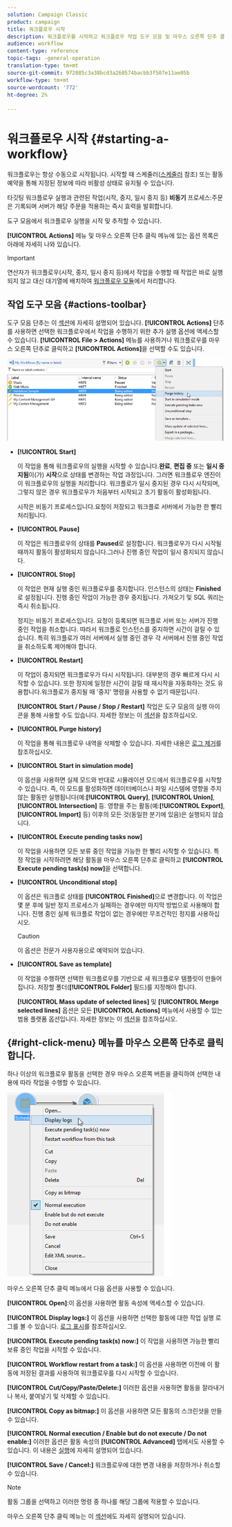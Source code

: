 ```yaml
---
solution: Campaign Classic
product: campaign
title: 워크플로우 시작
description: 워크플로우를 시작하고 워크플로우 작업 도구 모음 및 마우스 오른쪽 단추 클릭 메뉴를 검색하는 방법을 알아봅니다.
audience: workflow
content-type: reference
topic-tags: -general-operation
translation-type: tm+mt
source-git-commit: 972885c3a38bcd3a260574bacbb3f507e11ae05b
workflow-type: tm+mt
source-wordcount: '772'
ht-degree: 2%

---
```



# 워크플로우 시작 {#starting-a-workflow}

워크플로우는 항상 수동으로 시작됩니다. 시작할 때 스케줄러([스케줄러](../../workflow/using/scheduler.md) 참조) 또는 활동 예약을 통해 지정된 정보에 따라 비활성 상태로 유지될 수 있습니다.

타깃팅 워크플로우 실행과 관련된 작업(시작, 중지, 일시 중지 등) **비동기** 프로세스:주문은 기록되며 서버가 해당 주문을 적용하는 즉시 효력을 발휘합니다.

도구 모음에서 워크플로우 실행을 시작 및 추적할 수 있습니다.

**[!UICONTROL Actions]** 메뉴 및 마우스 오른쪽 단추 클릭 메뉴에 있는 옵션 목록은 아래에 자세히 나와 있습니다.

>[!IMPORTANT]
>
>연산자가 워크플로우(시작, 중지, 일시 중지 등)에서 작업을 수행할 때 작업은 바로 실행되지 않고 대신 대기열에 배치하여 [워크플로우 모듈](../../workflow/using/architecture.md)에서 처리합니다.

## 작업 도구 모음 {#actions-toolbar}

도구 모음 단추는 이 [섹션](../../campaign/using/marketing-campaign-deliveries.md#building-the-main-target-in-a-workflow)에 자세히 설명되어 있습니다. **[!UICONTROL Actions]** 단추를 사용하면 선택한 워크플로우에서 작업을 수행하기 위한 추가 실행 옵션에 액세스할 수 있습니다. **[!UICONTROL File > Actions]** 메뉴를 사용하거나 워크플로우를 마우스 오른쪽 단추로 클릭하고 **[!UICONTROL Actions]**&#x200B;을 선택할 수도 있습니다.

![](assets/purge_historique.png)

* **[!UICONTROL Start]**

   이 작업을 통해 워크플로우의 실행을 시작할 수 있습니다.**완료**, **편집 중** 또는 **일시 중지됨**&#x200B;이(가) **시작**&#x200B;으로 상태를 변경하는 작업 과정입니다. 그러면 워크플로우 엔진이 이 워크플로우의 실행을 처리합니다. 워크플로가 일시 중지된 경우 다시 시작되며, 그렇지 않은 경우 워크플로우가 처음부터 시작되고 초기 활동이 활성화됩니다.

   시작은 비동기 프로세스입니다.요청이 저장되고 워크플로 서버에서 가능한 한 빨리 처리됩니다.

* **[!UICONTROL Pause]**

   이 작업은 워크플로우의 상태를 **Paused**&#x200B;로 설정합니다. 워크플로우가 다시 시작될 때까지 활동이 활성화되지 않습니다.그러나 진행 중인 작업이 일시 중지되지 않습니다.

* **[!UICONTROL Stop]**

   이 작업은 현재 실행 중인 워크플로우를 중지합니다. 인스턴스의 상태는 **Finished**&#x200B;로 설정됩니다. 진행 중인 작업이 가능한 경우 중지됩니다. 가져오기 및 SQL 쿼리는 즉시 취소됩니다.

   정지는 비동기 프로세스입니다. 요청이 등록되면 워크플로 서버 또는 서버가 진행 중인 작업을 취소합니다. 따라서 워크플로 인스턴스를 중지하면 시간이 걸릴 수 있습니다. 특히 워크플로가 여러 서버에서 실행 중인 경우 각 서버에서 진행 중인 작업을 취소하도록 제어해야 합니다.

* **[!UICONTROL Restart]**

   이 작업이 중지되면 워크플로우가 다시 시작됩니다. 대부분의 경우 빠르게 다시 시작할 수 있습니다. 또한 정지에 일정한 시간이 걸릴 때 재시작을 자동화하는 것도 유용합니다.워크플로가 중지될 때 &#39;중지&#39; 명령을 사용할 수 없기 때문입니다.

   **[!UICONTROL Start / Pause / Stop / Restart]** 작업은 도구 모음의 실행 아이콘을 통해 사용할 수도 있습니다. 자세한 정보는 이 [섹션](../../campaign/using/marketing-campaign-deliveries.md#creating-a-targeting-workflow)을 참조하십시오.

* **[!UICONTROL Purge history]**

   이 작업을 통해 워크플로우 내역을 삭제할 수 있습니다. 자세한 내용은 [로그 제거](../../workflow/using/monitoring-workflow-execution.md#purging-the-logs)를 참조하십시오.

* **[!UICONTROL Start in simulation mode]**

   이 옵션을 사용하면 실제 모드와 반대로 시뮬레이션 모드에서 워크플로우를 시작할 수 있습니다. 즉, 이 모드를 활성화하면 데이터베이스나 파일 시스템에 영향을 주지 않는 활동만 실행됩니다(예:**[!UICONTROL Query]**, **[!UICONTROL Union]**, **[!UICONTROL Intersection]** 등. 영향을 주는 활동(예:**[!UICONTROL Export]**, **[!UICONTROL Import]** 등) 이후의 모든 것(동일한 분기에 있음)은 실행되지 않습니다.

* **[!UICONTROL Execute pending tasks now]**

   이 작업을 사용하면 모든 보류 중인 작업을 가능한 한 빨리 시작할 수 있습니다. 특정 작업을 시작하려면 해당 활동을 마우스 오른쪽 단추로 클릭하고 **[!UICONTROL Execute pending task(s) now]**&#x200B;을 선택합니다.

* **[!UICONTROL Unconditional stop]**

   이 옵션은 워크플로 상태를 **[!UICONTROL Finished]**&#x200B;으로 변경합니다. 이 작업은 몇 분 후에 일반 정지 프로세스가 실패하는 경우에만 마지막 방법으로 사용해야 합니다. 진행 중인 실제 워크플로 작업이 없는 경우에만 무조건적인 정지를 사용하십시오.

   >[!CAUTION]
   >
   >이 옵션은 전문가 사용자용으로 예약되어 있습니다.

* **[!UICONTROL Save as template]**

   이 작업을 수행하면 선택한 워크플로우를 기반으로 새 워크플로우 템플릿이 만들어집니다. 저장할 폴더(**[!UICONTROL Folder]** 필드)를 지정해야 합니다.

   **[!UICONTROL Mass update of selected lines]** 및 **[!UICONTROL Merge selected lines]** 옵션은 모든 **[!UICONTROL Actions]** 메뉴에서 사용할 수 있는 범용 플랫폼 옵션입니다. 자세한 정보는 이 [섹션](../../platform/using/updating-data.md)을 참조하십시오.

## {#right-click-menu} 메뉴를 마우스 오른쪽 단추로 클릭합니다.

하나 이상의 워크플로우 활동을 선택한 경우 마우스 오른쪽 버튼을 클릭하여 선택한 내용에 따라 작업을 수행할 수 있습니다.

![](assets/contextual_menu.png)

마우스 오른쪽 단추 클릭 메뉴에서 다음 옵션을 사용할 수 있습니다.

**[!UICONTROL Open]**:이 옵션을 사용하면 활동 속성에 액세스할 수 있습니다.

**[!UICONTROL Display logs:]** 이 옵션을 사용하면 선택한 활동에 대한 작업 실행 로그를 볼 수 있습니다. [로그 표시](../../workflow/using/monitoring-workflow-execution.md#displaying-logs)를 참조하십시오.

**[!UICONTROL Execute pending task(s) now:]** 이 작업을 사용하면 가능한 빨리 보류 중인 작업을 시작할 수 있습니다.

**[!UICONTROL Workflow restart from a task:]** 이 옵션을 사용하면 이전에 이 활동에 저장된 결과를 사용하여 워크플로우를 다시 시작할 수 있습니다.

**[!UICONTROL Cut/Copy/Paste/Delete:]** 이러한 옵션을 사용하면 활동을 잘라내거나 복사, 붙여넣기 및 삭제할 수 있습니다.

**[!UICONTROL Copy as bitmap:]** 이 옵션을 사용하면 모든 활동의 스크린샷을 만들 수 있습니다.

**[!UICONTROL Normal execution / Enable but do not execute / Do not enable:]** 이러한 옵션은 활동 속성의  **[!UICONTROL Advanced]** 탭에서도 사용할 수 있습니다. 이 내용은 [실행](../../workflow/using/advanced-parameters.md#execution)에 자세히 설명되어 있습니다.

**[!UICONTROL Save / Cancel:]** 워크플로우에 대한 변경 내용을 저장하거나 취소할 수 있습니다.

>[!NOTE]
>
>활동 그룹을 선택하고 이러한 명령 중 하나를 해당 그룹에 적용할 수 있습니다.

마우스 오른쪽 단추 클릭 메뉴는 이 [섹션](../../campaign/using/marketing-campaign-deliveries.md#executing-a-workflow)에도 자세히 설명되어 있습니다.
